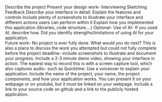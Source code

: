 Describe the project
Present your design work-
Interviewing
Sketching
Feedback
Describe your interface in detail:
Explain the features and controls
Include plenty of screenshots to illustrate your interface and different actions users can perform within it
Explain how you implemented this application (libraries, code structure....)
Optional- Use of AI-  If you used AI, describe how.  Did you identify strengths/limitations of using AI for your application.  
Future work- No project is ever fully done. What would you do next?  This is also a place to discuss the work you attempted but could not fully complete before the project deadline- include screenshots to illustrate and document your progress. 
Include a 2-3 minute demo video, showing your interface in action. 
The easiest way to record this is with a screen capture tool, which also captures audio- such as Quicktime.  Use a voiceover to explain your application.  Include the name of the project, your name, the project components, and how your application works.  You can present it on your webpage or on youtube, but it must be linked on your webpage. 
Include a link to your source code on github and a link to the publicly hosted application.
